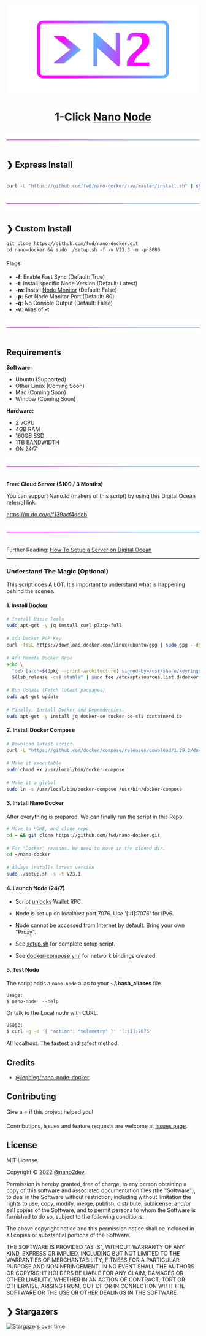 <a href="https://github.com/fwd/n2" target="_blank">
  <p align="center">
    <img src="https://github.com/fwd/n2/raw/master/.github/banner.png" alt="Prompts" width="500" />
  </p>
</a>

<h1 align="center">1-Click <a href="https://docs.nano.org/running-a-node/overview/" target="_blank">Nano Node</a></h1>

![line](https://github.com/fwd/n2/raw/master/.github/line.png)

## ❯ Express Install

```bash

curl -L "https://github.com/fwd/nano-docker/raw/master/install.sh" | sh
```

![line](https://github.com/fwd/n2/raw/master/.github/line.png)

## ❯ Custom Install

```
git clone https://github.com/fwd/nano-docker.git
cd nano-docker && sudo ./setup.sh -f -v V23.3 -m -p 8080
```

#### Flags
- **-f**: Enable Fast Sync (Default: True)
- **-t**: Install specific Node Version (Default: Latest)
- **-m**: Install [Node Monitor](https://github.com/NanoTools/nanoNodeMonitor) (Default: False)
- **-p**: Set Node Monitor Port (Default: 80)
- **-q**: No Console Output (Default: False)
- **-v**: Alias of **-t**

![line](https://github.com/fwd/n2/raw/master/.github/line.png)

## Requirements

**Software:**

- Ubuntu (Supported)
- Other Linux (Coming Soon)
- Mac (Coming Soon)
- Window (Coming Soon)

**Hardware:**

- 2 vCPU
- 4GB RAM
- 160GB SSD
- 1TB BANDWIDTH
- ON 24/7

![line](https://github.com/fwd/n2/raw/master/.github/line.png)

**Free: Cloud Server \($100 / 3 Months\)**

You can support Nano.to (makers of this script) by using this Digital Ocean referral link:

https://m.do.co/c/f139acf4ddcb

![line](https://github.com/fwd/n2/raw/master/.github/line.png)

Further Reading: [How To Setup a Server on Digital Ocean](https://docs.digitalocean.com/products/droplets/how-to/create/)

---

### Understand The Magic (Optional)

This script does A LOT. It's important to understand what is happening behind the scenes. 

#### 1. Install [Docker](https://docs.docker.com/engine/install/ubuntu)

```bash
# Install Basic Tools
sudo apt-get -y jq install curl p7zip-full

# Add Docker PGP Key
curl -fsSL https://download.docker.com/linux/ubuntu/gpg | sudo gpg --dearmor -o /usr/share/keyrings/docker-archive-keyring.gpg

# Add Remote Docker Repo
echo \
  "deb [arch=$(dpkg --print-architecture) signed-by=/usr/share/keyrings/docker-archive-keyring.gpg] https://download.docker.com/linux/ubuntu \
  $(lsb_release -cs) stable" | sudo tee /etc/apt/sources.list.d/docker.list > /dev/null

# Run Update (Fetch latest packages)
sudo apt-get update

# Finally, Install Docker and Dependencies.
sudo apt-get -y install jq docker-ce docker-ce-cli containerd.io
```

#### 2. Install Docker Compose

```bash
# Download latest script.
curl -L "https://github.com/docker/compose/releases/download/1.29.2/docker-compose-$(uname -s)-$(uname -m)" -o /usr/local/bin/docker-compose

# Make it executable
sudo chmod +x /usr/local/bin/docker-compose

# Make it a global
sudo ln -s /usr/local/bin/docker-compose /usr/bin/docker-compose
```

#### 3. Install Nano Docker

After everything is prepared. We can finally run the script in this Repo.

```bash
# Move to HOME, and clone repo
cd ~ && git clone https://github.com/fwd/nano-docker.git

# For "Docker" reasons. We need to move in the cloned dir.
cd ~/nano-docker

# Always installs latest version
sudo ./setup.sh -s -t V23.1
```

#### 4. Launch Node (24/7)

- Script [unlocks](https://docs.nano.org/running-a-node/wallet-setup/#update-configuration) Wallet RPC.
- Node is set up on localhost port 7076. Use '[::1]:7076' for IPv6.
- Node cannot be accessed from Internet by default. Bring your own "Proxy".

- See [setup.sh](/setup.sh) for complete setup script.
- See [docker-compose.yml](/docker-compose.yml) for network bindings created.

#### 5. Test Node

The script adds a ```nano-node``` alias to your **~/.bash_aliases** file.

```
Usage:
$ nano-node  --help
```

Or talk to the Local node with CURL.

```bash
Usage:
$ curl -g -d '{ "action": "telemetry" }' '[::1]:7076'
```

All localhost. The fastest and safest method.

## Credits

- [@lephleg/nano-node-docker](https://github.com/lephleg/nano-node-docker)

## Contributing

Give a ⭐️ if this project helped you!

Contributions, issues and feature requests are welcome at [issues page](https://github.com/fwd/nano-docker/issues).

## License

MIT License

Copyright © 2022 [@nano2dev](https://twitter.com/nano2dev).

Permission is hereby granted, free of charge, to any person obtaining a copy
of this software and associated documentation files (the "Software"), to deal
in the Software without restriction, including without limitation the rights
to use, copy, modify, merge, publish, distribute, sublicense, and/or sell
copies of the Software, and to permit persons to whom the Software is
furnished to do so, subject to the following conditions:

The above copyright notice and this permission notice shall be included in all
copies or substantial portions of the Software.

THE SOFTWARE IS PROVIDED "AS IS", WITHOUT WARRANTY OF ANY KIND, EXPRESS OR
IMPLIED, INCLUDING BUT NOT LIMITED TO THE WARRANTIES OF MERCHANTABILITY,
FITNESS FOR A PARTICULAR PURPOSE AND NONINFRINGEMENT. IN NO EVENT SHALL THE
AUTHORS OR COPYRIGHT HOLDERS BE LIABLE FOR ANY CLAIM, DAMAGES OR OTHER
LIABILITY, WHETHER IN AN ACTION OF CONTRACT, TORT OR OTHERWISE, ARISING FROM,
OUT OF OR IN CONNECTION WITH THE SOFTWARE OR THE USE OR OTHER DEALINGS IN THE
SOFTWARE.

## ❯ Stargazers

[![Stargazers over time](https://starchart.cc/fwd/nano-docker.svg)](https://starchart.cc/fwd/nano-docker)
